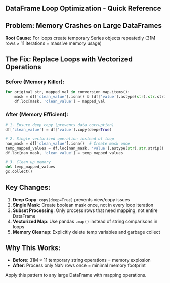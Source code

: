## DataFrame Loop Optimization - Quick Reference

## Problem: Memory Crashes on Large DataFrames
**Root Cause:** For loops create temporary Series objects repeatedly (31M rows × 11 iterations = massive memory usage)

## The Fix: Replace Loops with Vectorized Operations

### Before (Memory Killer):
```python
for original_str, mapped_val in conversion_map.items():
    mask = df['clean_value'].isna() & (df['value'].astype(str).str.strip().str.lower() == original_str)
    df.loc[mask, 'clean_value'] = mapped_val
```

### After (Memory Efficient):
```python
# 1. Ensure deep copy (prevents data corruption)
df['clean_value'] = df['value'].copy(deep=True)

# 2. Single vectorized operation instead of loop
nan_mask = df['clean_value'].isna()  # Create mask once
temp_mapped_values = df.loc[nan_mask, 'value'].astype(str).str.strip().str.lower().map(conversion_map)
df.loc[nan_mask, 'clean_value'] = temp_mapped_values

# 3. Clean up memory
del temp_mapped_values
gc.collect()
```

## Key Changes:
1. **Deep Copy**: `copy(deep=True)` prevents view/copy issues
2. **Single Mask**: Create boolean mask once, not in every loop iteration  
3. **Subset Processing**: Only process rows that need mapping, not entire DataFrame
4. **Vectorized Map**: Use pandas `.map()` instead of string comparisons in loops
5. **Memory Cleanup**: Explicitly delete temp variables and garbage collect

## Why This Works:
- **Before**: 31M × 11 temporary string operations = memory explosion
- **After**: Process only NaN rows once = minimal memory footprint

Apply this pattern to any large DataFrame with mapping operations.